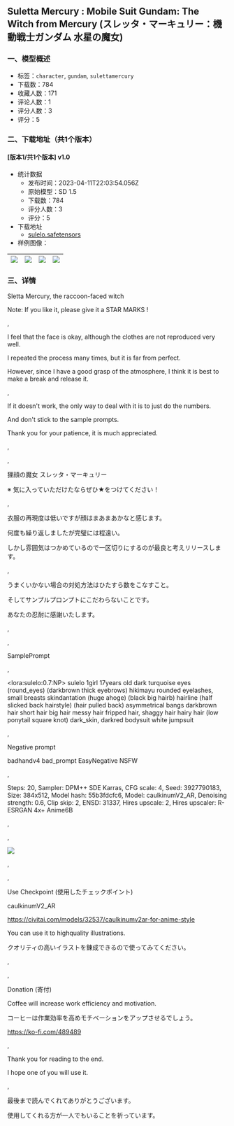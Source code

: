 ## Suletta Mercury : Mobile Suit Gundam: The Witch from Mercury (スレッタ・マーキュリー：機動戦士ガンダム 水星の魔女)
### 一、模型概述

- 标签：`character`, `gundam`, `sulettamercury`
- 下载数：784
- 收藏人数：171
- 评论人数：1
- 评分人数：3
- 评分：5

### 二、下载地址（共1个版本）

#### [版本1/共1个版本] v1.0

- 统计数据
  - 发布时间：2023-04-11T22:03:54.056Z
  - 原始模型：SD 1.5
  - 下载数：784
  - 评分人数：3
  - 评分：5
- 下载地址
  - [sulelo.safetensors](https://civitai.com/api/download/models/43111)
- 样例图像：

| <img src="https://image.civitai.com/xG1nkqKTMzGDvpLrqFT7WA/97107954-6b85-4ea5-2e2e-390176fbcb00/width=450/472591.jpeg" /> | <img src="https://image.civitai.com/xG1nkqKTMzGDvpLrqFT7WA/64af2a58-da8b-4983-cd92-95608842bf00/width=450/472592.jpeg" /> | <img src="https://image.civitai.com/xG1nkqKTMzGDvpLrqFT7WA/81b4a21e-8a3a-4998-f5f1-6f938c2e2a00/width=450/472588.jpeg" /> | <img src="https://image.civitai.com/xG1nkqKTMzGDvpLrqFT7WA/93945ad7-5ed5-4e67-8236-284e9e828500/width=450/472586.jpeg" /> |
| ---- | ---- | ---- | ---- |


### 三、详情
<p>Sletta Mercury, the raccoon-faced witch</p><p>Note: If you like it, please give it a STAR MARKS !</p><p>,</p><p>I feel that the face is okay, although the clothes are not reproduced very well.</p><p>I repeated the process many times, but it is far from perfect.</p><p>However, since I have a good grasp of the atmosphere, I think it is best to make a break and release it.</p><p>,</p><p>If it doesn't work, the only way to deal with it is to just do the numbers.</p><p>And don't stick to the sample prompts.</p><p>Thank you for your patience, it is much appreciated.</p><p>,</p><p>,</p><p>狸顔の魔女 スレッタ・マーキュリー</p><p>※ 気に入っていただけたならぜひ★をつけてください！</p><p>,</p><p>衣服の再現度は低いですが顔はまあまあかなと感じます。</p><p>何度も繰り返しましたが完璧には程遠い。</p><p>しかし雰囲気はつかめているので一区切りにするのが最良と考えリリースします。</p><p>,</p><p>うまくいかない場合の対処方法はひたすら数をこなすこと。</p><p>そしてサンプルプロンプトにこだわらないことです。</p><p>あなたの忍耐に感謝いたします。</p><p>,</p><p>,</p><p>SamplePrompt</p><p>,</p><p>&lt;lora:sulelo:0.7:NP&gt; sulelo 1girl 17years old dark turquoise eyes (round_eyes) (darkbrown thick eyebrows) hikimayu rounded eyelashes, small breasts skindantation (huge ahoge) (black big hairb) hairline (half slicked back hairstyle) (hair pulled back) asymmetrical bangs darkbrown hair short hair big hair messy hair fripped hair, shaggy hair hairy hair (low ponytail square knot) dark_skin, darkred bodysuit white jumpsuit</p><p>,</p><p>Negative prompt</p><p>badhandv4 bad_prompt EasyNegative NSFW</p><p>,</p><p>Steps: 20, Sampler: DPM++ SDE Karras, CFG scale: 4, Seed: 3927790183, Size: 384x512, Model hash: 55b3fdcfc6, Model: caulkinumV2_AR, Denoising strength: 0.6, Clip skip: 2, ENSD: 31337, Hires upscale: 2, Hires upscaler: R-ESRGAN 4x+ Anime6B</p><p>,</p><p>,</p><img src="https://imagecache.civitai.com/xG1nkqKTMzGDvpLrqFT7WA/eccf2188-9f13-40e6-a1ad-109b57824300/width=525/eccf2188-9f13-40e6-a1ad-109b57824300.jpeg" /><p>,</p><p>,</p><p>Use Checkpoint (使用したチェックポイント)</p><p>caulkinumV2_AR</p><p><a target="_blank" rel="ugc" href="https://civitai.com/models/32537/caulkinumv2ar-for-anime-style">https://civitai.com/models/32537/caulkinumv2ar-for-anime-style</a></p><p>You can use it to highquality illustrations.</p><p>クオリティの高いイラストを錬成できるので使ってみてください。</p><p>,</p><p>,</p><p>Donation (寄付)</p><p>Coffee will increase work efficiency and motivation.</p><p>コーヒーは作業効率を高めモチベーションをアップさせるでしょう。</p><p><a target="_blank" rel="ugc" href="https://ko-fi.com/489489">https://ko-fi.com/489489</a></p><p>,</p><p>Thank you for reading to the end.</p><p>I hope one of you will use it.</p><p>,</p><p>最後まで読んでくれてありがとうございます。</p><p>使用してくれる方が一人でもいることを祈っています。</p><p></p>